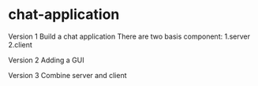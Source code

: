 # chat-application

Version 1
Build a chat application 
There are two basis component:
  1.server
  2.client

Version 2
Adding a GUI

Version 3
Combine server and client 

